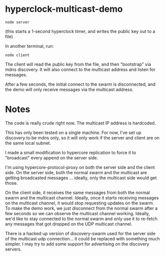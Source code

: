# hyperclock-multicast-demo

`node server`

(this starts a 1-second hyperclock timer, and writes the
public key out to a file)

In another terminal, run:

`node client`

The client will read the public key from the file, and then "bootstrap"
via mdns discovery. It will also connect to the multicast address and
listen for messages.

After a few seconds, the initial connect to the swarm is disconnected,
and the demo will only receive messages via the multicast address.

# Notes

The code is really crude right now. The multicast IP address is
hardcoded.

This has only been tested on a single machine. For now, I've set up
discovery to be mdns only, so it will only work if the server and
client are on the same local subnet.

I made a small modification to hypercore replication to force it to
"broadcast" every append on the server side.

I'm using hypercore-protocol-proxy on both the server side and the
client side. On the server side, both the normal swarm and the
multicast are getting broadcasted messages ... ideally, only the
multicast side would get those.

On the client side, it receives the same messages from both the
normal swarm and the multicast channel. Ideally, once it starts
receiving messages on the multicast channel, it would stop
requesting updates on the swarm. To make the demo work, we just
disconnect from the normal swarm after a few seconds so we can
observe the multicast channel working. Ideally, we'd like to
stay connected to the normal swarm and only use it to re-fetch any
messages that got dropped on the UDP multicast channel.

There is a hacked up version of discovery-swarm used for the server side
of the multicast udp connection... it could be replaced with something
much simpler. I may try to add some support for advertising on the
discovery servers.
